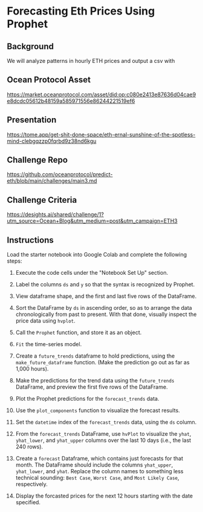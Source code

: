 # Forecasting Eth Prices Using Prophet

## Background

We will analyze patterns in hourly ETH prices and output a csv with 

## Ocean Protocol Asset 
https://market.oceanprotocol.com/asset/did:op:c080e2413e87636d04cae9e8dcdc05612b48159a585971556e86244221519ef6
## Presentation 
https://tome.app/get-shit-done-space/eth-ernal-sunshine-of-the-spotless-mind-clebgqzzp0fqrbd9z38nd6kgu
## Challenge Repo
https://github.com/oceanprotocol/predict-eth/blob/main/challenges/main3.md
## Challenge Criteria
https://desights.ai/shared/challenge/1?utm_source=Ocean+Blog&utm_medium=post&utm_campaign=ETH3

## Instructions

Load the starter notebook into Google Colab and complete the following steps:

1. Execute the code cells under the "Notebook Set Up" section.

2. Label the columns `ds` and `y` so that the syntax is recognized by Prophet.

3. View dataframe shape, and the first and last five rows of the  DataFrame.

4. Sort the DataFrame by `ds` in ascending order, so as to arrange the data chronologically from past to present. With that done, visually inspect the price data using `hvplot`.

5. Call the `Prophet` function, and store it as an object.

6. `Fit` the time-series model.

7. Create a `future_trends` dataframe to hold predictions, using the `make_future_dataframe` function. (Make the prediction go out as far as 1,000 hours).

8. Make the predictions for the trend data using the `future_trends` DataFrame, and preview the first five rows of the DataFrame.

9. Plot the Prophet predictions for the `forecast_trends` data.

10. Use the `plot_components` function to visualize the forecast results.

11. Set the `datetime` index of the `forecast_trends` data, using the `ds` column.

12. From the `forecast_trends` DataFrame, use `hvPlot` to visualize the `yhat`, `yhat_lower`, and `yhat_upper` columns over the last 10 days (i.e., the last 240 rows).

13. Create a `forecast` Dataframe, which contains just forecasts for that month. The DataFrame should include the columns `yhat_upper`, `yhat_lower`, and `yhat`. Replace the column names to something less technical sounding: `Best Case`, `Worst Case`, and `Most Likely Case`, respectively.

14. Display the forcasted prices for the next 12 hours starting with the date specified. 

